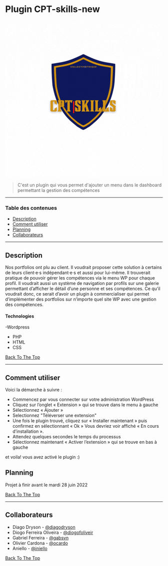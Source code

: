 # Plugin CPT-skills-new 

<img src="GDSplug/Logos/GIF/CPTskills-CollectifEthique-GIF.gif"></img>

> C'est un plugin qui vous permet d'ajouter un menu dans le dashboard permettant la gestion des compétences

---

### Table des contenues

- [Description](#description)
- [Comment utiliser](#commentutiliser)
- [Planning](#planning)
- [Collaborateurs](#collaborateurs)

---

## Description

Nos portfolios ont plu au client. Il voudrait proposer cette solution à certains de leurs client·e·s indépendant·e·s et aussi pour lui-même. 
Il trouverait pratique de pouvoir gérer les compétences via le menu WP pour chaque profil. Il voudrait aussi un système de navigation par profils sur une galerie permettant d’afficher le détail d’une personne et ses compétences. 
 Ce qu’il voudrait donc, ce serait d’avoir un plugin à commercialiser qui permet d’implémenter des portfolios sur n’importe quel site WP avec une gestion des compétences.


#### Technologies

-Wordpress
- PHP
- HTML
- CSS

[Back To The Top](#read-me-template)

---

## Comment utiliser

Voici la démarche à suivre :

- Commencez par vous connecter sur votre administration WordPress
- Cliquez sur l’onglet « Extension » qui se trouve dans le menu à gauche
- Sélectionnez « Ajouter »
- Selectionnez "Téléverser une extension"
- Une fois le plugin trouvé, cliquez sur « Installer maintenant » puis confirmez en sélectionnant « Ok »
Vous devriez voir affiché « En cours d’installation ».
- Attendez quelques secondes le temps du processus
- Sélectionnez maintenant « Activer l’extension » qui se trouve en bas à gauche

et voila! vous avez activé le plugin :)

## Planning

Projet à finir avant le mardi 28 juin 2022

[Back To The Top](#read-me-template)

---

## Collaborateurs

- Diago Dryson - [@diagodryson](https://github.com/diagodryson)
- Diogo Ferreira Oliveira - [@diogofoliveir](https://github.com/diogofoliveir)
- Gabriel Ferreira - [@gabsvn](https://github.com/gabsvn)
- Olivier Cardona - [@ocardo](https://github.com/ocardo)
- Aniello - [@iniello](https://github.com/iniello)

[Back To The Top](#read-me-template)

